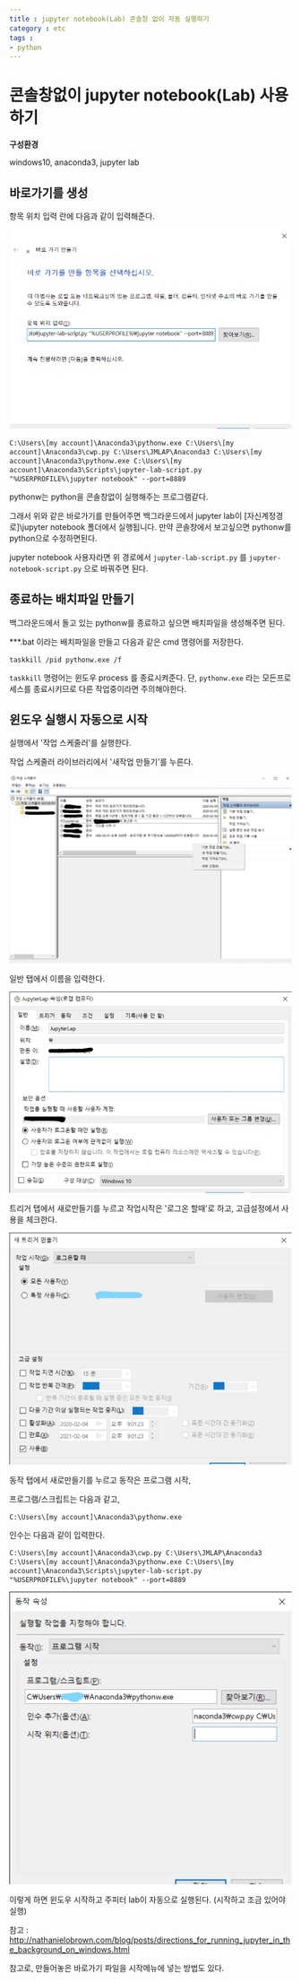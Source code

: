 ```yaml
---
title : jupyter notebook(Lab) 콘솔창 없이 자동 실행하기
category : etc
tags :
- python
---
```


# 콘솔창없이 jupyter notebook(Lab) 사용하기

**구성환경**

windows10, anaconda3, jupyter lab

## 바로가기를 생성

항목 위치 입력 란에 다음과 같이 입력해준다.

![link](/assets/img/etc/link.png)

```shell
C:\Users\[my account]\Anaconda3\pythonw.exe C:\Users\[my account]\Anaconda3\cwp.py C:\Users\JMLAP\Anaconda3 C:\Users\[my account]\Anaconda3\pythonw.exe C:\Users\[my account]\Anaconda3\Scripts\jupyter-lab-script.py "%USERPROFILE%\jupyter notebook" --port=8889
```

pythonw는 python을 콘솔창없이 실행해주는 프로그램같다.

그래서 위와 같은 바로가기를 만들어주면 백그라운드에서 jupyter lab이 [자신계정경로]\jupyter notebook 폴더에서 실행됩니다. 만약 콘솔창에서 보고싶으면 pythonw를 python으로 수정하면된다.

jupyter notebook 사용자라면 위 경로에서 `jupyter-lab-script.py` 를 `jupyter-notebook-script.py` 으로 바꿔주면 된다. 

## 종료하는 배치파일 만들기

백그라운드에서 돌고 있는 pythonw를 종료하고 싶으면 배치파일을 생성해주면 된다.

***.bat 이라는 배치파일을 만들고 다음과 같은 cmd 명령어를 저장한다.

```
taskkill /pid pythonw.exe /f
```

`taskkill` 명령어는 윈도우 process 를 종료시켜준다. 단, `pythonw.exe` 라는 모든프로세스를 종료시키므로 다른 작업중이라면 주의해야한다.



## 윈도우 실행시 자동으로 시작

실행에서 '작업 스케줄러'를 실행한다.

작업 스케줄러 라이브러리에서 '새작업 만들기'를 누른다.

![taskscheduler](/assets/img/etc/taskscheduler.jpg)

일반 탭에서 이름을 입력한다.

![taskscheduler1](/assets/img/etc/taskscheduler1.jpg)

트리거 탭에서 새로만들기를 누르고 작업시작은 '로그온 할때'로 하고, 고급설정에서 사용을 체크한다.

![taskscheduler2](/assets/img/etc/taskscheduler2.jpg)

동작 탭에서 새로만들기를 누르고 동작은 프로그램 시작,

프로그램/스크립트는 다음과 같고,

```
C:\Users\[my account]\Anaconda3\pythonw.exe
```

인수는 다음과 같이 입력한다.

```shell
C:\Users\[my account]\Anaconda3\cwp.py C:\Users\JMLAP\Anaconda3 C:\Users\[my account]\Anaconda3\pythonw.exe C:\Users\[my account]\Anaconda3\Scripts\jupyter-lab-script.py "%USERPROFILE%\jupyter notebook" --port=8889
```

![taskscheduler3](/assets/img/etc/taskscheduler3.jpg)

이렇게 하면 윈도우 시작하고 주피터 lab이 자동으로 실행된다. (시작하고 조금 있어야 실행)

참고 : http://nathanielobrown.com/blog/posts/directions_for_running_jupyter_in_the_background_on_windows.html



참고로, 만들어놓은 바로가기 파일을 시작메뉴에 넣는 방법도 있다.